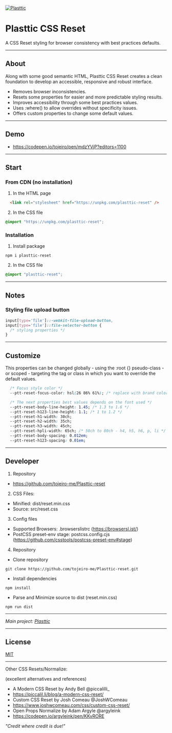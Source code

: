 [![Plasttic](https://plasttic.dev/assets/img/social/default-banner-1200_630.png)](https://plasttic.dev)

# Plasttic CSS Reset

A CSS Reset styling for browser consistency with best practices defaults.

---

## About

Along with some good semantic HTML, Plasttic CSS Reset creates a clean foundation to develop an accessible, responsive and robust interface.

- Removes browser inconsistencies.
- Resets some properties for easier and more predictable styling results.
- Improves accessibility through some best practices values.
- Uses :where() to allow overrides without specificity issues.
- Offers custom properties to change some default values.

---

## Demo

- https://codepen.io/tojeiro/pen/mdzYVjP?editors=1100

---

## Start

### From CDN (no installation)

1. In the HTML page

```HTML
  <link rel="stylesheet" href="https://unpkg.com/plasttic-reset" />
```

2. In the CSS file

```CSS
@import "https://unpkg.com/plasttic-reset";
```

### Installation

1. Install package

```
npm i plasttic-reset
```

2. In the CSS file

```CSS
@import "plasttic-reset";
```

---

## Notes

### Styling file upload button

```CSS
input[type='file']::-webkit-file-upload-button,
input[type='file']::file-selector-button {
  /* styling properties */
}
```

---

## Customize

This properties can be changed globally - using the :root {} pseudo-class - or scoped - targeting the tag or class in which you want to override the default values.

```CSS
  /* Focus style color */
  --ptt-reset-focus-color: hsl(26 86% 61%); /* replace with brand color, ... */

  /* The next properties best values depends on the font used */
  --ptt-reset-body-line-height: 1.45; /* 1.3 to 1.6 */
  --ptt-reset-h123-line-height: 1.1; /* 1 to 1.2 */
  --ptt-reset-h1-width: 30ch;
  --ptt-reset-h2-width: 35ch;
  --ptt-reset-h3-width: 45ch;
  --ptt-reset-hpli-width: 65ch; /* 50ch to 80ch - h4, h5, h6, p, li */
  --ptt-reset-body-spacing: 0.012em;
  --ptt-reset-h123-spacing: 0.01em;
```

---

## Developer

1. Repository

- https://github.com/tojeiro-me/Plasttic-reset

2. CSS Files:

- Minified: dist/reset.min.css
- Source: src/reset.css

3. Config files

- Supported Browsers: .browserslistrc (https://browsersl.ist/)
- PostCSS preset-env stage: postcss.config.cjs (https://github.com/csstools/postcss-preset-env#stage)

4. Repository

- Clone repository

```
git clone https://github.com/tojeiro-me/Plasttic-reset.git
```

- Install dependencies

```
npm install
```

- Parse and Minimize source to dist (reset.min.css)

```
npm run dist
```

---

_Main project: [Plasttic](https://github.com/tojeiro-me/Plasttic)_

---

## License

[MIT](./LICENSE)

---

Other CSS Resets/Normalize:

(excellent alternatives and references)

- A Modern CSS Reset by Andy Bell @piccalilli\_
- https://piccalil.li/blog/a-modern-css-reset/
- Custom CSS Reset by Josh Comeau @JoshWComeau
- https://www.joshwcomeau.com/css/custom-css-reset/
- Open Props Normalize by Adam Argyle @argyleink
- https://codepen.io/argyleink/pen/KKvRORE

_"Credit where credit is due!"_
